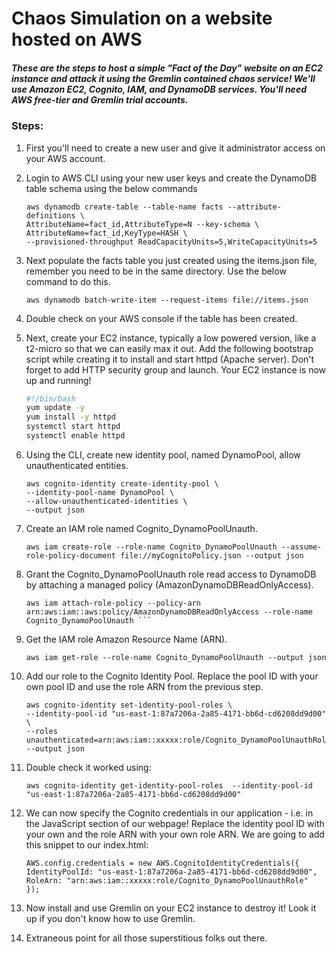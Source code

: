 # Chaos Simulation on a website hosted on AWS
##### These are the steps to host a simple "Fact of the Day" website on an EC2 instance and attack it using the Gremlin contained chaos service! We'll use Amazon EC2, Cognito, IAM, and DynamoDB services. You'll need AWS free-tier and Gremlin trial accounts.

### Steps:

1. First you'll need to create a new user and give it administrator access on your AWS account.
2. Login to AWS CLI using your new user keys and create the DynamoDB table schema using the below commands
    ```
    aws dynamodb create-table --table-name facts --attribute-definitions \
    AttributeName=fact_id,AttributeType=N --key-schema \
    AttributeName=fact_id,KeyType=HASH \
    --provisioned-throughput ReadCapacityUnits=5,WriteCapacityUnits=5
    ```
3. Next populate the facts table you just created using the items.json file, remember you need to be in the same directory. Use the below command to do this.
    ```
    aws dynamodb batch-write-item --request-items file://items.json
    ```
4. Double check on your AWS console if the table has been created.
5. Next, create your EC2 instance, typically a low powered version, like a t2-micro so that we can easily max it out. Add the following bootstrap script while creating it to install and start httpd (Apache server). Don't forget to add HTTP security group and launch. Your EC2 instance is now up and running!
    ```bash
    #!/bin/bash
    yum update -y
    yum install -y httpd
    systemctl start httpd
    systemctl enable httpd
    ```

6. Using the CLI, create new identity pool, named DynamoPool, allow unauthenticated entities.
    ```
    aws cognito-identity create-identity-pool \
    --identity-pool-name DynamoPool \
    --allow-unauthenticated-identities \
    --output json
    ```
       
7. Create an IAM role named Cognito_DynamoPoolUnauth. 
    ```
    aws iam create-role --role-name Cognito_DynamoPoolUnauth --assume-role-policy-document file://myCognitoPolicy.json --output json
    ```
 
8. Grant the Cognito_DynamoPoolUnauth role read access to DynamoDB by attaching a managed policy (AmazonDynamoDBReadOnlyAccess).
    ```
    aws iam attach-role-policy --policy-arn arn:aws:iam::aws:policy/AmazonDynamoDBReadOnlyAccess --role-name Cognito_DynamoPoolUnauth ```

9. Get the IAM role Amazon Resource Name (ARN).
    ```
    aws iam get-role --role-name Cognito_DynamoPoolUnauth --output json 
    ```


10. Add our role to the Cognito Identity Pool. Replace the pool ID with your own pool ID and use the role ARN from the previous step.
    ```
    aws cognito-identity set-identity-pool-roles \
    --identity-pool-id "us-east-1:87a7206a-2a85-4171-bb6d-cd6208dd9d00" \
    --roles unauthenticated=arn:aws:iam::xxxxx:role/Cognito_DynamoPoolUnauthRole --output json
    ```


11. Double check it worked using: 
    ```
    aws cognito-identity get-identity-pool-roles  --identity-pool-id "us-east-1:87a7206a-2a85-4171-bb6d-cd6208dd9d00"
    ```
    
12. We can now specify the Cognito credentials in our application - i.e. in the JavaScript section of our webpage! Replace the identity pool ID with your own and the role ARN with your own role ARN. 
We are going to add this snippet to our index.html:

    ```
    AWS.config.credentials = new AWS.CognitoIdentityCredentials({
    IdentityPoolId: "us-east-1:87a7206a-2a85-4171-bb6d-cd6208dd9d00",
    RoleArn: "arn:aws:iam::xxxxx:role/Cognito_DynamoPoolUnauthRole"
    });
    ```
    
13. Now install and use Gremlin on your EC2 instance to destroy it! Look it up if you don't know how to use Gremlin.

14. Extraneous point for all those superstitious folks out there.
